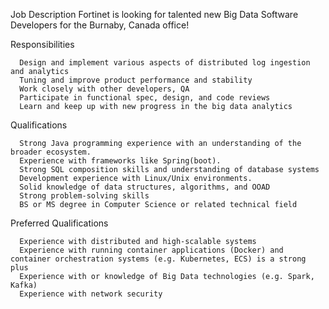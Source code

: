 Job Description
Fortinet is looking for talented new Big Data Software Developers for the Burnaby, Canada office! 

Responsibilities

      Design and implement various aspects of distributed log ingestion and analytics
      Tuning and improve product performance and stability
      Work closely with other developers, QA
      Participate in functional spec, design, and code reviews
      Learn and keep up with new progress in the big data analytics
Qualifications

      Strong Java programming experience with an understanding of the broader ecosystem.
      Experience with frameworks like Spring(boot).
      Strong SQL composition skills and understanding of database systems
      Development experience with Linux/Unix environments.
      Solid knowledge of data structures, algorithms, and OOAD
      Strong problem-solving skills
      BS or MS degree in Computer Science or related technical field
Preferred Qualifications

      Experience with distributed and high-scalable systems
      Experience with running container applications (Docker) and container orchestration systems (e.g. Kubernetes, ECS) is a strong plus
      Experience with or knowledge of Big Data technologies (e.g. Spark, Kafka)
      Experience with network security